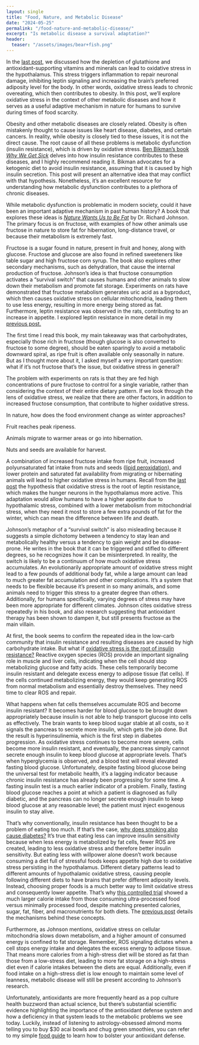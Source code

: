 ```yaml
---
layout: single
title: "Food, Nature, and Metabolic Disease"
date: "2024-05-25"
permalink: "/food-nature-and-metabolic-disease/"
excerpt: "Is metabolic disease a survival adaptation?"
header:
  teaser: "/assets/images/bear+fish.png"
---
```


In the [last post](https://stopbigfood.com/2024/04/18/is-oxidative-stress-the-root-cause-of-obesity), we discussed how the depletion of glutathione and antioxidant-supporting vitamins and minerals can lead to oxidative stress in the hypothalamus. This stress triggers inflammation to repair neuronal damage, inhibiting leptin signaling and increasing the brain’s preferred adiposity level for the body. In other words, oxidative stress leads to chronic overeating, which then contributes to obesity. In this post, we’ll explore oxidative stress in the context of other metabolic diseases and how it serves as a useful adaptive mechanism in nature for humans to survive during times of food scarcity.

Obesity and other metabolic diseases are closely related. Obesity is often mistakenly thought to cause issues like heart disease, diabetes, and certain cancers. In reality, while obesity is closely tied to these issues, it is not the direct cause. The root cause of all these problems is metabolic dysfunction (insulin resistance), which is driven by oxidative stress. [Ben Bikman’s book _Why We Get Sick_](https://a.co/d/bs0ZlJv) delves into how insulin resistance contributes to these diseases, and I highly recommend reading it. Bikman advocates for a ketogenic diet to avoid insulin resistance, assuming that it is caused by high insulin secretion. This post will present an alternative idea that may conflict with that hypothesis. Nonetheless, it’s an excellent resource for understanding how metabolic dysfunction contributes to a plethora of chronic diseases.

While metabolic dysfunction is problematic in modern society, could it have been an important adaptive mechanism in past human history? A book that explores these ideas is [_Nature Wants Us to Be Fat_](https://a.co/d/6gOa9j3) by Dr. Richard Johnson. The primary focus is on fructose, with examples of how other animals use fructose in nature to store fat for hibernation, long-distance travel, or because their metabolism is extremely fast.

Fructose is a sugar found in nature, present in fruit and honey, along with glucose. Fructose and glucose are also found in refined sweeteners like table sugar and high fructose corn syrup. The book also explores other secondary mechanisms, such as dehydration, that cause the internal production of fructose. Johnson’s idea is that fructose consumption activates a “survival switch” that causes humans and other animals to slow down their metabolism and promote fat storage. Experiments on rats have demonstrated that fructose metabolism generates uric acid as a byproduct, which then causes oxidative stress on cellular mitochondria, leading them to use less energy, resulting in more energy being stored as fat. Furthermore, leptin resistance was observed in the rats, contributing to an increase in appetite. I explored leptin resistance in more detail in my [previous post.](https://stopbigfood.com/2024/04/18/is-oxidative-stress-the-root-cause-of-obesity)

The first time I read this book, my main takeaway was that carbohydrates, especially those rich in fructose (though glucose is also converted to fructose to some degree), should be eaten sparingly to avoid a metabolic downward spiral, as ripe fruit is often available only seasonally in nature. But as I thought more about it, I asked myself a very important question: what if it’s not fructose that’s the issue, but oxidative stress in general?

The problem with experiments on rats is that they are fed high concentrations of pure fructose to control for a single variable, rather than considering the context of their entire dietary pattern. If we look through the lens of oxidative stress, we realize that there are other factors, in addition to increased fructose consumption, that contribute to higher oxidative stress.

In nature, how does the food environment change as winter approaches?

Fruit reaches peak ripeness.

Animals migrate to warmer areas or go into hibernation.

Nuts and seeds are available for harvest.

A combination of increased fructose intake from ripe fruit, increased polyunsaturated fat intake from nuts and seeds ([lipid peroxidation](https://en.wikipedia.org//wiki/Lipid_peroxidation)), and lower protein and saturated fat availability from migrating or hibernating animals will lead to higher oxidative stress in humans. Recall from the [last post](https://stopbigfood.com/2024/04/18/is-oxidative-stress-the-root-cause-of-obesity) the hypothesis that oxidative stress is the root of leptin resistance, which makes the hunger neurons in the hypothalamus more active. This adaptation would allow humans to have a higher appetite due to hypothalamic stress, combined with a lower metabolism from mitochondrial stress, when they need it most to store a few extra pounds of fat for the winter, which can mean the difference between life and death.

Johnson’s metaphor of a “survival switch” is also misleading because it suggests a simple dichotomy between a tendency to stay lean and metabolically healthy versus a tendency to gain weight and be disease-prone. He writes in the book that it can be triggered and stifled to different degrees, so he recognizes how it can be misinterpreted. In reality, the switch is likely to be a continuum of how much oxidative stress accumulates. An evolutionarily appropriate amount of oxidative stress might lead to a few pounds of additional body fat, while a large amount can lead to much greater fat accumulation and other complications. It’s a system that needs to be flexible because it’s present in so many animals, and some animals need to trigger this stress to a greater degree than others. Additionally, for humans specifically, varying degrees of stress may have been more appropriate for different climates. Johnson cites oxidative stress repeatedly in his book, and also research suggesting that antioxidant therapy has been shown to dampen it, but still presents fructose as the main villain.

At first, the book seems to confirm the repeated idea in the low-carb community that insulin resistance and resulting diseases are caused by high carbohydrate intake. But what if [oxidative stress is the root of insulin resistance?](https://www.ahajournals.org/doi/10.1161/01.ATV.0000122852.22604.78#d3e654) Reactive oxygen species (ROS) provide an important signaling role in muscle and liver cells, indicating when the cell should stop metabolizing glucose and fatty acids. These cells temporarily become insulin resistant and delegate excess energy to adipose tissue (fat cells). If the cells continued metabolizing energy, they would keep generating ROS from normal metabolism and essentially destroy themselves. They need time to clear ROS and repair.

What happens when fat cells themselves accumulate ROS and become insulin resistant? It becomes harder for blood glucose to be brought down appropriately because insulin is not able to help transport glucose into cells as effectively. The brain wants to keep blood sugar stable at all costs, so it signals the pancreas to secrete more insulin, which gets the job done. But the result is hyperinsulinemia, which is the first step in diabetes progression. As oxidative stress continues to become more severe, cells become more insulin resistant, and eventually, the pancreas simply cannot secrete enough insulin to keep blood glucose at appropriate levels. That’s when hyperglycemia is observed, and a blood test will reveal elevated fasting blood glucose. Unfortunately, despite fasting blood glucose being the universal test for metabolic health, it’s a lagging indicator because chronic insulin resistance has already been progressing for some time. A fasting insulin test is a much earlier indicator of a problem. Finally, fasting blood glucose reaches a point at which a patient is diagnosed as fully diabetic, and the pancreas can no longer secrete enough insulin to keep blood glucose at any reasonable level; the patient must inject exogenous insulin to stay alive.

That’s why conventionally, insulin resistance has been thought to be a problem of eating too much. If that’s the case, [why does smoking also cause diabetes?](https://www.cdc.gov/tobacco/campaign/tips/diseases/diabetes.html) It’s true that eating less can improve insulin sensitivity because when less energy is metabolized by fat cells, fewer ROS are created, leading to less oxidative stress and therefore better insulin sensitivity. But eating less with willpower alone doesn’t work because consuming a diet full of stressful foods keeps appetite high due to oxidative stress persisting in the hypothalamus. Different dietary patterns lead to different amounts of hypothalamic oxidative stress, causing people following different diets to have brains that prefer different adiposity levels. Instead, choosing proper foods is a much better way to limit oxidative stress and consequently lower appetite. That’s why [this controlled trial](https://www.sciencedirect.com/science/article/pii/S1550413119302487?via%3Dihub) showed a much larger calorie intake from those consuming ultra-processed food versus minimally processed food, despite matching presented calories, sugar, fat, fiber, and macronutrients for both diets. The [previous post](https://stopbigfood.com/2024/04/18/is-oxidative-stress-the-root-cause-of-obesity) details the mechanisms behind these concepts.

Furthermore, as Johnson mentions, oxidative stress on cellular mitochondria slows down metabolism, and a higher amount of consumed energy is confined to fat storage. Remember, ROS signaling dictates when a cell stops energy intake and delegates the excess energy to adipose tissue. That means more calories from a high-stress diet will be stored as fat than those from a low-stress diet, leading to more fat storage on a high-stress diet even if calorie intakes between the diets are equal. Additionally, even if food intake on a high-stress diet is low enough to maintain some level of leanness, metabolic disease will still be present according to Johnson’s research.

Unfortunately, antioxidants are more frequently heard as a pop culture health buzzword than actual science, but there’s substantial scientific evidence highlighting the importance of the antioxidant defense system and how a deficiency in that system leads to the metabolic problems we see today. Luckily, instead of listening to astrology-obsessed almond moms telling you to buy $30 acai bowls and chug green smoothies, you can refer to my simple [food guide](https://www.stopbigfood.com/food-guide) to learn how to bolster your antioxidant defense.
